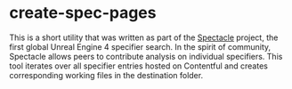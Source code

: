 # create-spec-pages

This is a short utility that was written as part of the [Spectacle](https://github.com/UnrealisticDev/Spectacle) project, the first global Unreal Engine 4 specifier search. In the spirit of community, Spectacle allows peers to contribute analysis on individual specifiers. This tool iterates over all specifier entries hosted on Contentful and creates corresponding working files in the destination folder.
